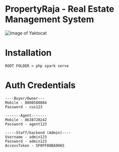 # PropertyRaja - Real Estate Management System 
![Image of Yaktocat](https://propertyraja.algobasket.com/public/images/realestate.png) 

# Installation
```
ROOT FOLDER > php spark serve
```
# Auth Credentials
```
----Buyer/Owner---
Mobile - 8800580884
Password - cus123

-------Agent-------
Mobile - 8638720242
Password - agent123

-----Staff/backend (Admin)----
Username - admin123
Password - admin123
AccessToken - 5F0FF80BA9065
```




